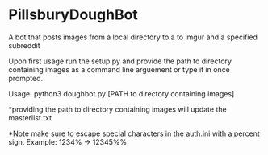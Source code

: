 # PillsburyDoughBot
A bot that posts images from a local directory to a to imgur and a specified subreddit

Upon first usage run the setup.py and provide the path to directory containing images as a command line arguement or type it in once prompted.

Usage: python3 doughbot.py <subreddit> [PATH to directory containing images]

*providing the path to directory containing images will update the masterlist.txt

*Note make sure to escape special characters in the auth.ini with a percent sign. Example: 1234% -> 12345%%
